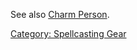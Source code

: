 See also [Charm Person](Charm_Person.md "wikilink").

[Category: Spellcasting Gear](Category:_Spellcasting_Gear "wikilink")
